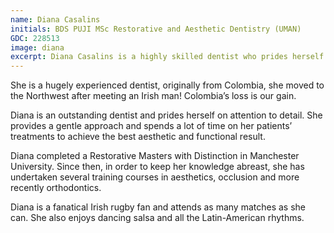 ```yaml
---
name: Diana Casalins
initials: BDS PUJI MSc Restorative and Aesthetic Dentistry (UMAN)
GDC: 228513
image: diana
excerpt: Diana Casalins is a highly skilled dentist who prides herself on providing beautiful treatment in a painless manner.
---
```


She is a hugely experienced dentist, originally from Colombia, she moved to the Northwest after meeting an Irish man!  Colombia’s loss is our gain.

Diana is an outstanding dentist and prides herself on attention to detail.  She provides a gentle approach and spends a lot of time on her patients’ treatments  to achieve the best aesthetic and functional result.

Diana completed a Restorative Masters with Distinction in Manchester University. Since then, in order to keep her knowledge abreast, she has undertaken several training courses in aesthetics, occlusion and more recently orthodontics.

 Diana is a fanatical Irish rugby fan and attends as many matches as she can. She also enjoys dancing salsa and all the Latin-American rhythms.
